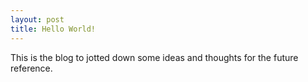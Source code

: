```yaml
---
layout: post
title: Hello World!
---
```


This is the blog to jotted down some ideas and thoughts for the future reference.
